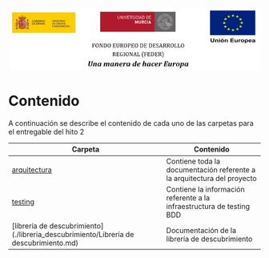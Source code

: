 ![](./arquitectura/integracion/resources/logos_feder.png)

# Contenido

A continuación se describe el contenido de cada uno de las carpetas para el entregable del hito 2

| Carpeta                                                      | Contenido                                                    |
| ------------------------------------------------------------ | ------------------------------------------------------------ |
| [arquitectura](./arquitectura/architecture.md)               | Contiene toda la documentación referente a la arquitectura del proyecto |
| [testing](./testing/testing.md)                              | Contiene la información referente a la infraestructura de testing BDD |
| [librería de descubrimiento](./libreria_descubrimiento/Librería de descubrimiento.md) | Documentación de la librería de descubrimiento               |

